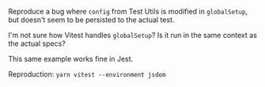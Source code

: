 Reproduce a bug where `config` from Test Utils is modified in `globalSetup`, but doesn't seem to be persisted to the actual test.

I'm not sure how Vitest handles `globalSetup`? Is it run in the same context as the actual specs?

This same example works fine in Jest.

Reproduction: `yarn vitest --environment jsdom`
